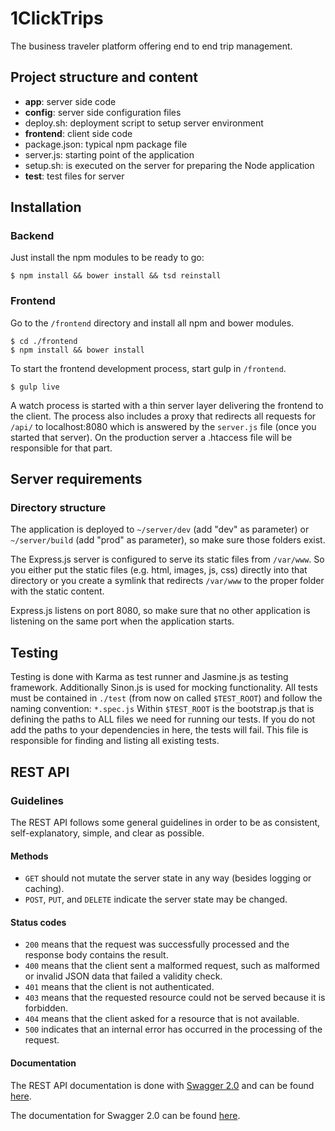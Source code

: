 1ClickTrips
===========

The business traveler platform offering end to end trip management.

## Project structure and content

<ul>
<li><b>app</b>: server side code</li>
<li><b>config</b>: server side configuration files</li>
<li>deploy.sh: deployment script to setup server environment</li>
<li><b>frontend</b>: client side code</li>
<li>package.json: typical npm package file</li>
<li>server.js: starting point of the application</li>
<li>setup.sh: is executed on the server for preparing the Node application</li>
<li><b>test</b>: test files for server</li>
</ul>

## Installation
### Backend
Just install the npm modules to be ready to go:
```
$ npm install && bower install && tsd reinstall
```

### Frontend
Go to the `/frontend` directory and install all npm and bower modules.
```
$ cd ./frontend
$ npm install && bower install
```
To start the frontend development process, start gulp in `/frontend`.
```
$ gulp live
```
A watch process is started with a thin server layer delivering the frontend to the client. The process also includes a proxy that redirects all requests for `/api/` to localhost:8080 which is answered by the `server.js` file (once you started that server). On the production server a .htaccess file will be responsible for that part.


## Server requirements

### Directory structure
The application is deployed to `~/server/dev` (add "dev" as parameter) or `~/server/build` (add "prod" as parameter), so make sure those folders exist. 

The Express.js server is configured to serve its static files from `/var/www`.
So you either put the static files (e.g. html, images, js, css) directly into that directory or you create a symlink that redirects `/var/www` to the proper folder with the static content.

Express.js listens on port 8080, so make sure that no other application is listening on the same port when the application starts. 

## Testing
Testing is done with Karma as test runner and Jasmine.js as testing framework. Additionally Sinon.js is used for mocking functionality.
All tests must be contained in `./test` (from now on called `$TEST_ROOT`) and follow the naming convention: `*.spec.js`
Within `$TEST_ROOT` is the bootstrap.js that is defining the paths to ALL files we need for running our tests. If you do not add the paths to your dependencies in here, the tests will fail. 
This file is responsible for finding and listing all existing tests. 

## REST API

### Guidelines
The REST API follows some general guidelines in order to be as consistent, self-explanatory, simple, and clear as possible.

#### Methods

- `GET` should not mutate the server state in any way (besides logging or caching).
- `POST`, `PUT`, and `DELETE` indicate the server state may be changed.

#### Status codes

- `200` means that the request was successfully processed and the response body contains the result.
- `400` means that the client sent a malformed request, such as malformed or invalid JSON data that failed a validity check.
- `401` means that the client is not authenticated.
- `403` means that the requested resource could not be served because it is forbidden.
- `404` means that the client asked for a resource that is not available.
- `500` indicates that an internal error has occurred in the processing of the request.

#### Documentation
The REST API documentation is done with [Swagger 2.0](http://swagger.io/) and can be found [here](http://swagger.homeunix.com/ui/).

The documentation for Swagger 2.0 can be found [here](https://github.com/swagger-api/swagger-spec/blob/master/versions/2.0.md).

